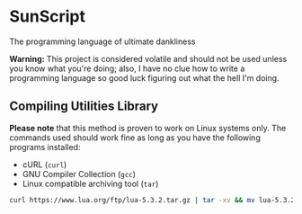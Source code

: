 # SunScript
The programming language of ultimate dankliness

**Warning:** This project is considered volatile and should not be used unless
you know what you're doing; also, I have no clue how to write a programming
language so good luck figuring out what the hell I'm doing.

## Compiling Utilities Library

**Please note** that this method is proven to work on Linux systems only. The
commands used should work fine as long as you have the following programs
installed:

 * cURL (`curl`)
 * GNU Compiler Collection (`gcc`)
 * Linux compatible archiving tool (`tar`)

```sh
curl https://www.lua.org/ftp/lua-5.3.2.tar.gz | tar -xv && mv lua-5.3.2 lua
```
